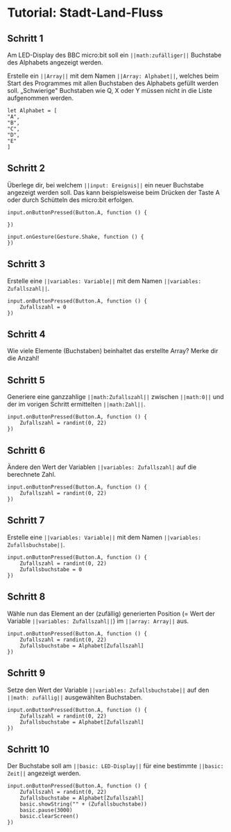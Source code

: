 # Tutorial: Stadt-Land-Fluss
## Schritt 1

Am LED-Display des BBC micro:bit soll ein ``||math:zufälliger||`` Buchstabe des Alphabets angezeigt werden.

Erstelle ein ``||Array||`` mit dem Namen ``||Array: Alphabet||``, welches beim Start des Programmes mit allen Buchstaben des Alphabets gefüllt werden soll. „Schwierige" Buchstaben wie Q, X oder Y müssen nicht in die Liste aufgenommen werden.

```blocks
let Alphabet = [
"A",
"B",
"C",
"D",
"E"
]
```

## Schritt 2

Überlege dir, bei welchem ``||input: Ereignis||`` ein neuer Buchstabe angezeigt werden soll. 
Das kann beispielsweise beim Drücken der Taste A oder durch Schütteln des micro:bit erfolgen. 

```blocks
input.onButtonPressed(Button.A, function () {
	
})
```

```blocks
input.onGesture(Gesture.Shake, function () {
})
```

## Schritt 3

Erstelle eine ``||variables: Variable||`` mit dem Namen ``||variables: Zufallszahl||``.

```blocks
input.onButtonPressed(Button.A, function () {
    Zufallszahl = 0
})
```

## Schritt 4 

Wie viele Elemente (Buchstaben) beinhaltet das erstellte Array? Merke dir die Anzahl!

## Schritt 5 

Generiere eine ganzzahlige ``||math:Zufallszahl||`` zwischen ``||math:0||`` und der im vorigen Schritt ermittelten ``||math:Zahl||``. 

```blocks
input.onButtonPressed(Button.A, function () {
    Zufallszahl = randint(0, 22)
})
```

## Schritt 6 

Ändere den Wert der Variablen ``||variables: Zufallszahl|`` auf die berechnete Zahl.

```blocks
input.onButtonPressed(Button.A, function () {
    Zufallszahl = randint(0, 22)
})
```

## Schritt 7 

Erstelle eine ``||variables: Variable||`` mit dem Namen ``||variables: Zufallsbuchstabe||``.

```blocks
input.onButtonPressed(Button.A, function () {
    Zufallszahl = randint(0, 22)
    Zufallsbuchstabe = 0
})
```

## Schritt 8

Wähle nun das Element an der (zufällig) generierten Position (= Wert der Variable ``||variables: Zufallszahl||``) im ``||array: Array||`` aus. 

```blocks
input.onButtonPressed(Button.A, function () {
    Zufallszahl = randint(0, 22)
    Zufallsbuchstabe = Alphabet[Zufallszahl]
})
```


## Schritt 9

Setze den Wert der Variable ``||variables: Zufallsbuchstabe||`` auf den ``||math: zufällig||`` ausgewählten Buchstaben.

```blocks
input.onButtonPressed(Button.A, function () {
    Zufallszahl = randint(0, 22)
    Zufallsbuchstabe = Alphabet[Zufallszahl]
})
```


## Schritt 10

Der Buchstabe soll am ``||basic: LED-Display||`` für eine bestimmte ``||basic: Zeit||`` angezeigt werden. 

```blocks
input.onButtonPressed(Button.A, function () {
    Zufallszahl = randint(0, 22)
    Zufallsbuchstabe = Alphabet[Zufallszahl]
    basic.showString("" + (Zufallsbuchstabe))
    basic.pause(3000)
    basic.clearScreen()
})
```